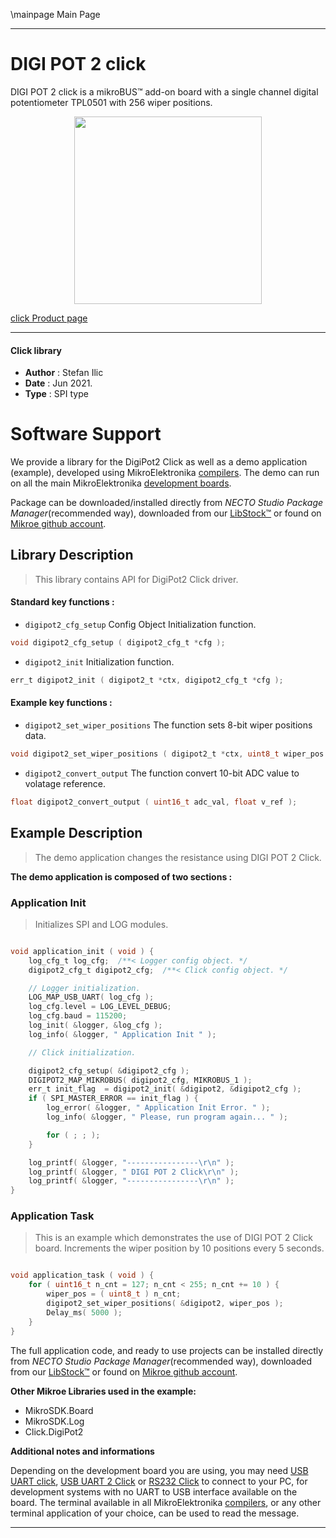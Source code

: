 \mainpage Main Page

---
# DIGI POT 2 click

DIGI POT 2 click is a mikroBUS™ add-on board with a single channel digital potentiometer TPL0501 with 256 wiper positions.

<p align="center">
  <img src="https://download.mikroe.com/images/click_for_ide/digipot_2_click.png" height=300px>
</p>

[click Product page](https://www.mikroe.com/digipot-2-click)

---


#### Click library

- **Author**        : Stefan Ilic
- **Date**          : Jun 2021.
- **Type**          : SPI type


# Software Support

We provide a library for the DigiPot2 Click
as well as a demo application (example), developed using MikroElektronika
[compilers](https://www.mikroe.com/necto-studio).
The demo can run on all the main MikroElektronika [development boards](https://www.mikroe.com/development-boards).

Package can be downloaded/installed directly from *NECTO Studio Package Manager*(recommended way), downloaded from our [LibStock&trade;](https://libstock.mikroe.com) or found on [Mikroe github account](https://github.com/MikroElektronika/mikrosdk_click_v2/tree/master/clicks).

## Library Description

> This library contains API for DigiPot2 Click driver.

#### Standard key functions :

- `digipot2_cfg_setup` Config Object Initialization function.
```c
void digipot2_cfg_setup ( digipot2_cfg_t *cfg );
```

- `digipot2_init` Initialization function.
```c
err_t digipot2_init ( digipot2_t *ctx, digipot2_cfg_t *cfg );
```

#### Example key functions :

- `digipot2_set_wiper_positions` The function sets 8-bit wiper positions data.
```c
void digipot2_set_wiper_positions ( digipot2_t *ctx, uint8_t wiper_pos );
```

- `digipot2_convert_output` The function convert 10-bit ADC value to volatage reference.
```c
float digipot2_convert_output ( uint16_t adc_val, float v_ref );
```

## Example Description

> The demo application changes the resistance using DIGI POT 2 Click.

**The demo application is composed of two sections :**

### Application Init

> Initializes SPI and LOG modules.

```c

void application_init ( void ) {
    log_cfg_t log_cfg;  /**< Logger config object. */
    digipot2_cfg_t digipot2_cfg;  /**< Click config object. */

    // Logger initialization.
    LOG_MAP_USB_UART( log_cfg );
    log_cfg.level = LOG_LEVEL_DEBUG;
    log_cfg.baud = 115200;
    log_init( &logger, &log_cfg );
    log_info( &logger, " Application Init " );

    // Click initialization.

    digipot2_cfg_setup( &digipot2_cfg );
    DIGIPOT2_MAP_MIKROBUS( digipot2_cfg, MIKROBUS_1 );
    err_t init_flag  = digipot2_init( &digipot2, &digipot2_cfg );
    if ( SPI_MASTER_ERROR == init_flag ) {
        log_error( &logger, " Application Init Error. " );
        log_info( &logger, " Please, run program again... " );

        for ( ; ; );
    }

    log_printf( &logger, "----------------\r\n" );
    log_printf( &logger, " DIGI POT 2 Click\r\n" );
    log_printf( &logger, "----------------\r\n" );
}

```

### Application Task

> This is an example which demonstrates the use of DIGI POT 2 Click board. Increments the wiper position by 10 positions every 5 seconds.

```c

void application_task ( void ) {
    for ( uint16_t n_cnt = 127; n_cnt < 255; n_cnt += 10 ) {
        wiper_pos = ( uint8_t ) n_cnt;
        digipot2_set_wiper_positions( &digipot2, wiper_pos );
        Delay_ms( 5000 );
    }
}

```


The full application code, and ready to use projects can be installed directly from *NECTO Studio Package Manager*(recommended way), downloaded from our [LibStock&trade;](https://libstock.mikroe.com) or found on [Mikroe github account](https://github.com/MikroElektronika/mikrosdk_click_v2/tree/master/clicks).

**Other Mikroe Libraries used in the example:**

- MikroSDK.Board
- MikroSDK.Log
- Click.DigiPot2

**Additional notes and informations**

Depending on the development board you are using, you may need
[USB UART click](http://shop.mikroe.com/usb-uart-click),
[USB UART 2 Click](http://shop.mikroe.com/usb-uart-2-click) or
[RS232 Click](http://shop.mikroe.com/rs232-click) to connect to your PC, for
development systems with no UART to USB interface available on the board. The
terminal available in all MikroElektronika
[compilers](http://shop.mikroe.com/compilers), or any other terminal application
of your choice, can be used to read the message.

---
